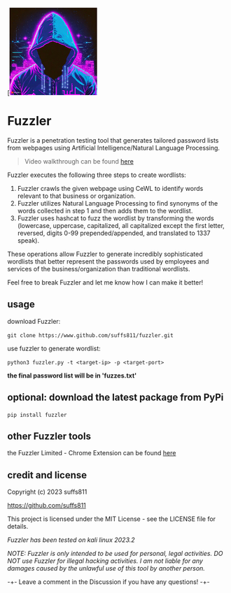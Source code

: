 [![fuzzler-logo](https://github.com/suffs811/writeups/blob/main/fuzzler-imgs/fuzzler-small.jpg)
# Fuzzler
Fuzzler is a penetration testing tool that generates tailored password lists from webpages using Artificial Intelligence/Natural Language Processing. 

>Video walkthrough can be found [here](https://www.youtube.com/watch?v=f6hT4JqDRZY)

Fuzzler executes the following three steps to create wordlists:
1.	Fuzzler crawls the given webpage using CeWL to identify words relevant to that business or organization.
2.	Fuzzler utilizes Natural Language Processing to find synonyms of the words collected in step 1 and then adds them to the wordlist.
3.	Fuzzler uses hashcat to fuzz the wordlist by transforming the words (lowercase, uppercase, capitalized, all capitalized except the first letter, reversed, digits 0-99 prepended/appended, and translated to 1337 speak).

These operations allow Fuzzler to generate incredibly sophisticated wordlists that better represent the passwords used by employees and services of the business/organization than traditional wordlists. 

Feel free to break Fuzzler and let me know how I can make it better!

## usage
download Fuzzler:

`git clone https://www.github.com/suffs811/fuzzler.git`

use fuzzler to generate wordlist:

`python3 fuzzler.py -t <target-ip> -p <target-port>` 

**the final password list will be in 'fuzzes.txt'**

## optional: download the latest package from PyPi
`pip install fuzzler`

## other Fuzzler tools
the Fuzzler Limited - Chrome Extension can be found [here](https://github.com/suffs811/fuzzler-ext)

## credit and license
Copyright (c) 2023 suffs811

https://github.com/suffs811

This project is licensed under the MIT License - see the LICENSE file for details.

*Fuzzler has been tested on kali linux 2023.2*

*NOTE: Fuzzler is only intended to be used for personal, legal activities. DO NOT use Fuzzler for illegal hacking activities. I am not liable for any damages caused by the unlawful use of this tool by another person.*

-+- Leave a comment in the Discussion if you have any questions! -+-

